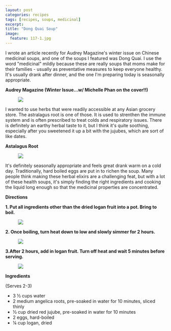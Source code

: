 ```yaml
---
layout: post
categories: recipes
tags: [recipes, soups, medicinal]
excerpt: 
title: "Dong Quai Soup"
image:
  feature: 117-1.jpg
---
```


I wrote an article recently for Audrey Magazine's winter issue on Chinese  medicinal soups, and one of the soups I featured was Dong Quai.  I use the word "medicinal" mildly because these are really soups that moms make for their families - usually as preventative measures to keep everyone healthy.  It's usually drank after dinner, and the one I'm preparing today is seasonally appropriate.

__Audrey Magazine (Winter Issue...w/ Michelle Phan on the cover!!)__
<figure> <img src='/images/117-1a.jpg'> </figure>


I wanted to use herbs that were readily accessible at any Asian grocery store.  The astralagus root is one of those.  It is used to strenthen the immune system and is often prescribed to treat colds and respiratory issues.  There is definitely an earthy herbal taste to it, but I think it's quite soothing, especially after you sweetened it up a bit with the jujubes, which are sort of like dates.

__Astalagus Root__

<figure> <img src='/images/117-5.JPG'> </figure>

It's definitely seasonally appropriate and feels great drank warm on a cold day.  Traditionally, hard boiled eggs are put in to richen the soup.  Many people think making these herbal elixirs are a challenging feat, but with a lot of these health soups, it's simply finding the right ingredients and cooking the liquid long enough so that the medicinal properties are concentrated.

__Directions__

__1. Put all ingredients other than the dried logan fruit into a pot.  Bring to boil.__  

<figure> <img src='/images/117-2.jpg'> </figure>

__2. Once boiling, turn heat down to low and slowly simmer for 2 hours.__  

<figure> <img src='/images/117-3.jpg'> </figure>

__3.After 2 hours, add in logan fruit.  Turn off heat and wait 5 minutes before serving.__  

<figure> <img src='/images/117-4.jpg'> </figure>

<section class='recipe'>
<p><strong>Ingredients</strong></p>

<p>(Serves 2-3)</p>

<ul><li>3 ½ cups water</li><li>2 medium angelica roots, pre-soaked in water for 10 minutes, sliced thinly</li><li>½ cup dried red jujube, pre-soaked in water for 10 minutes</li><li>2 eggs, hard-boiled</li><li>¼ cup logan, dried</li></ul></section>